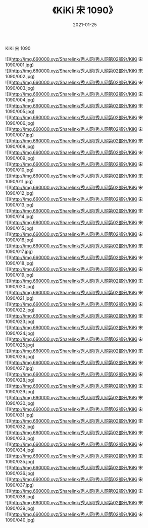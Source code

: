 ﻿---
layout: post
title:  《KiKi 宋 1090》
date:   2021-01-25
img: http://img.660000.xyz/Sharelink/秀人网/秀人网第02部分/KiKi 宋 1090/000.jpg
categories: [美女, 清纯, 唯美]
---

KiKi 宋 1090

  ![](http://img.660000.xyz/Sharelink/秀人网/秀人网第02部分/KiKi 宋 1090/001.jpg) <br> ![](http://img.660000.xyz/Sharelink/秀人网/秀人网第02部分/KiKi 宋 1090/002.jpg) <br> ![](http://img.660000.xyz/Sharelink/秀人网/秀人网第02部分/KiKi 宋 1090/003.jpg) <br> ![](http://img.660000.xyz/Sharelink/秀人网/秀人网第02部分/KiKi 宋 1090/004.jpg) <br> ![](http://img.660000.xyz/Sharelink/秀人网/秀人网第02部分/KiKi 宋 1090/005.jpg) <br> ![](http://img.660000.xyz/Sharelink/秀人网/秀人网第02部分/KiKi 宋 1090/006.jpg) <br> ![](http://img.660000.xyz/Sharelink/秀人网/秀人网第02部分/KiKi 宋 1090/007.jpg) <br> ![](http://img.660000.xyz/Sharelink/秀人网/秀人网第02部分/KiKi 宋 1090/008.jpg) <br> ![](http://img.660000.xyz/Sharelink/秀人网/秀人网第02部分/KiKi 宋 1090/009.jpg) <br> ![](http://img.660000.xyz/Sharelink/秀人网/秀人网第02部分/KiKi 宋 1090/010.jpg) <br> ![](http://img.660000.xyz/Sharelink/秀人网/秀人网第02部分/KiKi 宋 1090/011.jpg) <br> ![](http://img.660000.xyz/Sharelink/秀人网/秀人网第02部分/KiKi 宋 1090/012.jpg) <br> ![](http://img.660000.xyz/Sharelink/秀人网/秀人网第02部分/KiKi 宋 1090/013.jpg) <br> ![](http://img.660000.xyz/Sharelink/秀人网/秀人网第02部分/KiKi 宋 1090/014.jpg) <br> ![](http://img.660000.xyz/Sharelink/秀人网/秀人网第02部分/KiKi 宋 1090/015.jpg) <br> ![](http://img.660000.xyz/Sharelink/秀人网/秀人网第02部分/KiKi 宋 1090/016.jpg) <br> ![](http://img.660000.xyz/Sharelink/秀人网/秀人网第02部分/KiKi 宋 1090/017.jpg) <br> ![](http://img.660000.xyz/Sharelink/秀人网/秀人网第02部分/KiKi 宋 1090/018.jpg) <br> ![](http://img.660000.xyz/Sharelink/秀人网/秀人网第02部分/KiKi 宋 1090/019.jpg) <br> ![](http://img.660000.xyz/Sharelink/秀人网/秀人网第02部分/KiKi 宋 1090/020.jpg) <br> ![](http://img.660000.xyz/Sharelink/秀人网/秀人网第02部分/KiKi 宋 1090/021.jpg) <br> ![](http://img.660000.xyz/Sharelink/秀人网/秀人网第02部分/KiKi 宋 1090/022.jpg) <br> ![](http://img.660000.xyz/Sharelink/秀人网/秀人网第02部分/KiKi 宋 1090/023.jpg) <br> ![](http://img.660000.xyz/Sharelink/秀人网/秀人网第02部分/KiKi 宋 1090/024.jpg) <br> ![](http://img.660000.xyz/Sharelink/秀人网/秀人网第02部分/KiKi 宋 1090/025.jpg) <br> ![](http://img.660000.xyz/Sharelink/秀人网/秀人网第02部分/KiKi 宋 1090/026.jpg) <br> ![](http://img.660000.xyz/Sharelink/秀人网/秀人网第02部分/KiKi 宋 1090/027.jpg) <br> ![](http://img.660000.xyz/Sharelink/秀人网/秀人网第02部分/KiKi 宋 1090/028.jpg) <br> ![](http://img.660000.xyz/Sharelink/秀人网/秀人网第02部分/KiKi 宋 1090/029.jpg) <br> ![](http://img.660000.xyz/Sharelink/秀人网/秀人网第02部分/KiKi 宋 1090/030.jpg) <br> ![](http://img.660000.xyz/Sharelink/秀人网/秀人网第02部分/KiKi 宋 1090/031.jpg) <br> ![](http://img.660000.xyz/Sharelink/秀人网/秀人网第02部分/KiKi 宋 1090/032.jpg) <br> ![](http://img.660000.xyz/Sharelink/秀人网/秀人网第02部分/KiKi 宋 1090/033.jpg) <br> ![](http://img.660000.xyz/Sharelink/秀人网/秀人网第02部分/KiKi 宋 1090/034.jpg) <br> ![](http://img.660000.xyz/Sharelink/秀人网/秀人网第02部分/KiKi 宋 1090/035.jpg) <br> ![](http://img.660000.xyz/Sharelink/秀人网/秀人网第02部分/KiKi 宋 1090/036.jpg) <br> ![](http://img.660000.xyz/Sharelink/秀人网/秀人网第02部分/KiKi 宋 1090/037.jpg) <br> ![](http://img.660000.xyz/Sharelink/秀人网/秀人网第02部分/KiKi 宋 1090/038.jpg) <br> ![](http://img.660000.xyz/Sharelink/秀人网/秀人网第02部分/KiKi 宋 1090/039.jpg) <br> ![](http://img.660000.xyz/Sharelink/秀人网/秀人网第02部分/KiKi 宋 1090/040.jpg) <br>